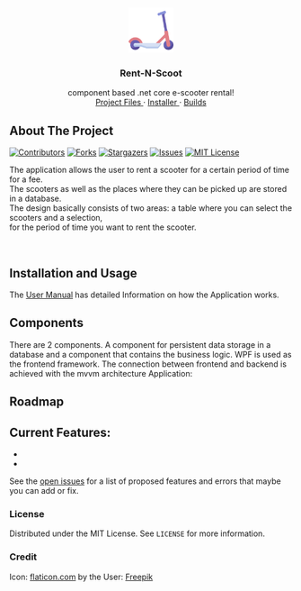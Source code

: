 <!-- PROJECT LOGO -->
<br />
<p align="center">
  <a href="https://github.com/fj-gruenewald/rentnscoot-e-scooter-rental">
    <img src="img/kick-scooter.svg" alt="Logo" width="80" height="80">
  </a>

  <h3 align="center">Rent-N-Scoot</h3>

  <p align="center">
    component based .net core e-scooter rental!
    <br />
    <a href=""> Project Files </a>
    ·
    <a href=""> Installer </a>
    ·
    <a href=""> Builds </a>
  </p>
</p>

<!-- ABOUT THE PROJECT -->
## About The Project
[![Contributors][contributors-shield]][contributors-url]
[![Forks][forks-shield]][forks-url]
[![Stargazers][stars-shield]][stars-url]
[![Issues][issues-shield]][issues-url]
[![MIT License][license-shield]][license-url] <br/>


The application allows the user to rent a scooter for a certain period of time for a fee. <br/>
The scooters as well as the places where they can be picked up are stored in a database. <br/>
The design basically consists of two areas: a table where you can select the scooters and a selection, <br/>
for the period of time you want to rent the scooter.

<p align="center">
<img src="" width="720">
  </p>

## Installation and Usage

The [User Manual]() has detailed Information on how the
Application works.

## Components
There are 2 components. A component for persistent data storage in a database and a component that contains the business logic. 
WPF is used as the frontend framework. The connection between frontend and backend is achieved with the mvvm architecture
Application:

<!-- ROADMAP -->
## Roadmap

Current Features:
  - 
  - 
  -  
 
See the [open issues](https://github.com/fj-gruenewald/pathfinding-algorithms-in-unity/issues) for a list of proposed features and errors that maybe you can add or fix.

<!-- LICENSE -->
### License

Distributed under the MIT License. See `LICENSE` for more information.

### Credit

Icon: [flaticon.com](https://www.flaticon.com/de/) by the User: [Freepik](https://www.flaticon.com/authors/freepik)

<!-- MARKDOWN LINKS & IMAGES -->
<!-- https://www.markdownguide.org/basic-syntax/#reference-style-links -->
[contributors-shield]: https://img.shields.io/github/contributors/fj-gruenewald/rentnscoot-e-scooter-rental.svg?style=for-the-badge
[contributors-url]: https://github.com/fj-gruenewald/rentnscoot-e-scooter-rental/graphs/contributors
[forks-shield]: https://img.shields.io/github/forks/fj-gruenewald/rentnscoot-e-scooter-rental.svg?style=for-the-badge
[forks-url]: https://github.com/fj-gruenewald/rentnscoot-e-scooter-rental/network/members
[stars-shield]: https://img.shields.io/github/stars/fj-gruenewald/rentnscoot-e-scooter-rental.svg?style=for-the-badge
[stars-url]: https://github.com/fj-gruenewald/rentnscoot-e-scooter-rental/stargazers
[issues-shield]: https://img.shields.io/github/issues/fj-gruenewald/rentnscoot-e-scooter-rental.svg?style=for-the-badge
[issues-url]: https://github.com/fj-gruenewald/rentnscoot-e-scooter-rental/issues
[license-shield]: https://img.shields.io/github/license/fj-gruenewald/rentnscoot-e-scooter-rental.svg?style=for-the-badge
[license-url]: https://github.com/fj-gruenewald/rentnscoot-e-scooter-rental/blob/master/LICENSE.txt

<br>
